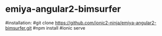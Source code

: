 # emiya-angular2-bimsurfer

#installation:
#git clone https://github.com/ionic2-ninja/emiya-angular2-bimsurfer.git
#npm install
#ionic serve
